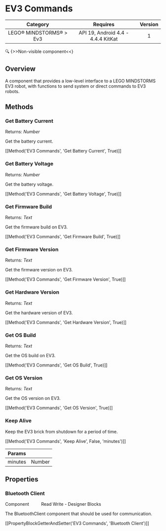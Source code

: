 # EV3 Commands

| Category | Requires | Version |
|:--------:|:-------:|:--------:|
|LEGO® MINDSTORMS® > Ev3|API 19, Android 4.4 - 4.4.4 KitKat|1|

:mag: {>>Non-visible component<<}

## Overview

A component that provides a low-level interface to a LEGO MINDSTORMS EV3 robot, with functions to send system or direct commands to EV3 robots.

## Methods

### Get Battery Current

<span class="chip chip-number">Returns: <i>Number</i></span> 

Get the battery current.

[[Method('EV3 Commands', 'Get Battery Current', True)]]

### Get Battery Voltage

<span class="chip chip-number">Returns: <i>Number</i></span> 

Get the battery voltage.

[[Method('EV3 Commands', 'Get Battery Voltage', True)]]

### Get Firmware Build

<span class="chip chip-text">Returns: <i>Text</i></span> 

Get the firmware build on EV3.

[[Method('EV3 Commands', 'Get Firmware Build', True)]]

### Get Firmware Version

<span class="chip chip-text">Returns: <i>Text</i></span> 

Get the firmware version on EV3.

[[Method('EV3 Commands', 'Get Firmware Version', True)]]

### Get Hardware Version

<span class="chip chip-text">Returns: <i>Text</i></span> 

Get the hardware version of EV3.

[[Method('EV3 Commands', 'Get Hardware Version', True)]]

### Get OS Build

<span class="chip chip-text">Returns: <i>Text</i></span> 

Get the OS build on EV3.

[[Method('EV3 Commands', 'Get OS Build', True)]]

### Get OS Version

<span class="chip chip-text">Returns: <i>Text</i></span> 

Get the OS version on EV3.

[[Method('EV3 Commands', 'Get OS Version', True)]]

### Keep Alive

Keep the EV3 brick from shutdown for a period of time.

[[Method('EV3 Commands', 'Keep Alive', False, 'minutes')]]

| Params | []() |
|--------|------|
|minutes|<span class="chip chip-number">Number</span>|


## Properties

### Bluetooth Client

<span class="chip chip-component">Component</span>&nbsp;&nbsp;&nbsp;&nbsp;&nbsp;&nbsp;&nbsp;&nbsp;&nbsp;&nbsp;<span class="chip chip-rw">Read</span> <span class="chip chip-rw">Write</span> - <span class="chip chip-bd">Designer</span> <span class="chip chip-bd">Blocks</span> 

The BluetoothClient component that should be used for communication.

[[PropertyBlockGetterAndSetter('EV3 Commands', 'Bluetooth Client')]]